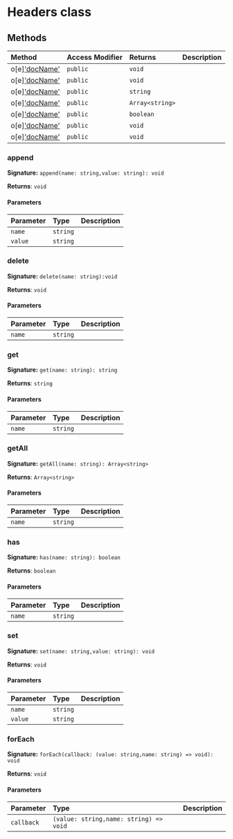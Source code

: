 # Headers class












## Methods

| Method	   | Access Modifier | Returns	| Description|
|:-------------|:----|:-------|:-----------|
|o[e]['docName'](append(name-value))     | `public` | `void` |  |
|o[e]['docName'](delete(name))     | `public` | `void` |  |
|o[e]['docName'](get(name))     | `public` | `string` |  |
|o[e]['docName'](getall(name))     | `public` | `Array<string>` |  |
|o[e]['docName'](has(name))     | `public` | `boolean` |  |
|o[e]['docName'](set(name-value))     | `public` | `void` |  |
|o[e]['docName'](foreach(callback))     | `public` | `void` |  |





### append



**Signature:** ``append(name: string,value: string): void``

**Returns**: `void`



#### Parameters


| Parameter	   | Type    | Description |
|:-------------|:---------------|:------------|
| `name`    | `string` |  |
| `value`    | `string` |  |


### delete



**Signature:** ``delete(name: string):void``

**Returns**: `void`



#### Parameters


| Parameter	   | Type    | Description |
|:-------------|:---------------|:------------|
| `name`    | `string` |  |


### get



**Signature:** ``get(name: string): string``

**Returns**: `string`



#### Parameters


| Parameter	   | Type    | Description |
|:-------------|:---------------|:------------|
| `name`    | `string` |  |


### getAll



**Signature:** ``getAll(name: string): Array<string>``

**Returns**: `Array<string>`



#### Parameters


| Parameter	   | Type    | Description |
|:-------------|:---------------|:------------|
| `name`    | `string` |  |


### has



**Signature:** ``has(name: string): boolean``

**Returns**: `boolean`



#### Parameters


| Parameter	   | Type    | Description |
|:-------------|:---------------|:------------|
| `name`    | `string` |  |


### set



**Signature:** ``set(name: string,value: string): void``

**Returns**: `void`



#### Parameters


| Parameter	   | Type    | Description |
|:-------------|:---------------|:------------|
| `name`    | `string` |  |
| `value`    | `string` |  |


### forEach



**Signature:** ``forEach(callback: (value: string,name: string) => void): void``

**Returns**: `void`



#### Parameters


| Parameter	   | Type    | Description |
|:-------------|:---------------|:------------|
| `callback`    | `(value: string,name: string) => void` |  |

